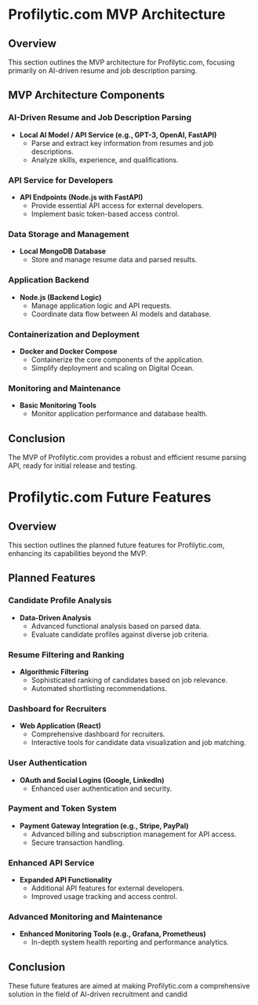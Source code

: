 # Profilytic.com MVP Architecture

## Overview
This section outlines the MVP architecture for Profilytic.com, focusing primarily on AI-driven resume and job description parsing.

## MVP Architecture Components

### AI-Driven Resume and Job Description Parsing
- **Local AI Model / API Service (e.g., GPT-3, OpenAI, FastAPI)**
  - Parse and extract key information from resumes and job descriptions.
  - Analyze skills, experience, and qualifications.

### API Service for Developers
- **API Endpoints (Node.js with FastAPI)**
  - Provide essential API access for external developers.
  - Implement basic token-based access control.

### Data Storage and Management
- **Local MongoDB Database**
  - Store and manage resume data and parsed results.

### Application Backend
- **Node.js (Backend Logic)**
  - Manage application logic and API requests.
  - Coordinate data flow between AI models and database.

### Containerization and Deployment
- **Docker and Docker Compose**
  - Containerize the core components of the application.
  - Simplify deployment and scaling on Digital Ocean.

### Monitoring and Maintenance
- **Basic Monitoring Tools**
  - Monitor application performance and database health.

## Conclusion
The MVP of Profilytic.com provides a robust and efficient resume parsing API, ready for initial release and testing.


# Profilytic.com Future Features

## Overview
This section outlines the planned future features for Profilytic.com, enhancing its capabilities beyond the MVP.

## Planned Features

### Candidate Profile Analysis
- **Data-Driven Analysis**
  - Advanced functional analysis based on parsed data.
  - Evaluate candidate profiles against diverse job criteria.

### Resume Filtering and Ranking
- **Algorithmic Filtering**
  - Sophisticated ranking of candidates based on job relevance.
  - Automated shortlisting recommendations.

### Dashboard for Recruiters
- **Web Application (React)**
  - Comprehensive dashboard for recruiters.
  - Interactive tools for candidate data visualization and job matching.

### User Authentication
- **OAuth and Social Logins (Google, LinkedIn)**
  - Enhanced user authentication and security.

### Payment and Token System
- **Payment Gateway Integration (e.g., Stripe, PayPal)**
  - Advanced billing and subscription management for API access.
  - Secure transaction handling.

### Enhanced API Service
- **Expanded API Functionality**
  - Additional API features for external developers.
  - Improved usage tracking and access control.

### Advanced Monitoring and Maintenance
- **Enhanced Monitoring Tools (e.g., Grafana, Prometheus)**
  - In-depth system health reporting and performance analytics.

## Conclusion
These future features are aimed at making Profilytic.com a comprehensive solution in the field of AI-driven recruitment and candid
